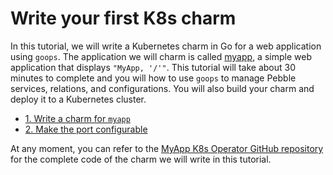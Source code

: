 # Write your first K8s charm

In this tutorial, we will write a Kubernetes charm in Go for a web application using `goops`. The application we will charm is called [myapp](https://github.com/gruyaume/myapp), a simple web application that displays `"MyApp, '/'"`. This tutorial will take about 30 minutes to complete and you will how to use `goops` to manage Pebble services, relations, and configurations. You will also build your charm and deploy it to a Kubernetes cluster.

- [1. Write a charm for `myapp`](write_charm_for_my_app.md)
- [2. Make the port configurable](make_port_configurable.md)

At any moment, you can refer to the [MyApp K8s Operator GitHub repository](https://github.com/gruyaume/myapp-k8s-operator) for the complete code of the charm we will write in this tutorial.
